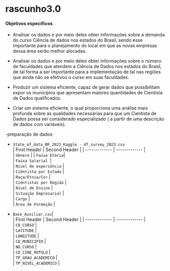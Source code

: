 # rascunho3.0
####    Objetivos específicos

- Analisar os dados e por meio deles obter informações sobre a demanda do curso Ciência de dados nos estados do Brasil, sendo esse importante para o planejamento do local em que as novas empresas dessa área serão melhor alocadas.

- Analisar os dados e por meio deles obter informações sobre o número de faculdades que atendem a Ciência de Dados nos estados do Brasil, de tal forma a ser importante para a implementação de tal nas regiões que ainda não se efetivou o curso em suas faculdades.

- Produzir um sistema eficiente, capaz de gerar dados que possibilitam expor os municípios que apresentam maiores quantidades de Cientista de Dados qualificados.

- Criar um sistema eficiente, o qual proporciona uma análise mais profunda sobre as qualidades necessárias para que um Cientista de Dados possa ser considerado especializado ( a partir de uma descrição de dados com variáveis).
  
-preparação de dados   
- `State_of_data_BR_2023_Kaggle - df_survey_2023.csv`  
| First Header  | Second Header |
| ------------- | ------------- |  
| `Gênero`   | 
| `Faixa Etária`|    
| `Faixa Salarial `|   
| `Nível de experiência`  |  
| `Ciêntista por Estado` |    
| `Raça/Etnia/Cor`  |   
| `Ciêntistas por Região` |    
| `Nível de Ensino` |   
| `Situação Empresarial`  |  
| `Cargo` |   
| `Área de Formação` |   









- `Base_Auxiliar.csv`|      
| First Header  | Second Header |
| ------------- | ------------- |   
| `CO_CURSO`  |      
| `LATITUDE`  |    
| `LONGITUDE`  |   
| `CO_MUNICIPIO` |    
| `NO_CURSO` |   
| `CO_CINE_ROTULO` |    
| `TP_GRAU_ACADEMICO` |    
| `TP_NIVEL_ACADEMICO` |    
